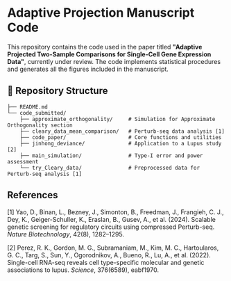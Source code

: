 # Adaptive Projection Manuscript Code

This repository contains the code used in the paper titled **"Adaptive Projected Two-Sample Comparisons for Single-Cell Gene Expression Data"**, currently under review. The code implements statistical procedures and generates all the figures included in the manuscript.

## 📁 Repository Structure

```
├── README.md
└── code_submitted/
    ├── approximate_orthogonality/     # Simulation for Approximate Orthogonality section
    ├── cleary_data_mean_comparison/   # Perturb-seq data analysis [1]
    ├── code_paper/                    # Core functions and utilities
    ├── jinhong_deviance/              # Application to a Lupus study [2]
    ├── main_simulation/               # Type-I error and power assessment
    └── try_Cleary_data/               # Preprocessed data for Perturb-seq analysis [1]
```

## References

[1] Yao, D., Binan, L., Bezney, J., Simonton, B., Freedman, J., Frangieh, C. J., Dey, K., Geiger-Schuller, K., Eraslan, B., Gusev, A., et al. (2024). Scalable genetic screening for regulatory circuits using compressed Perturb-seq. *Nature Biotechnology*, 42(8), 1282–1295.

[2] Perez, R. K., Gordon, M. G., Subramaniam, M., Kim, M. C., Hartoularos, G. C., Targ, S., Sun, Y., Ogorodnikov, A., Bueno, R., Lu, A., et al. (2022). Single-cell RNA-seq reveals cell type-specific molecular and genetic associations to lupus. *Science*, 376(6589), eabf1970.

